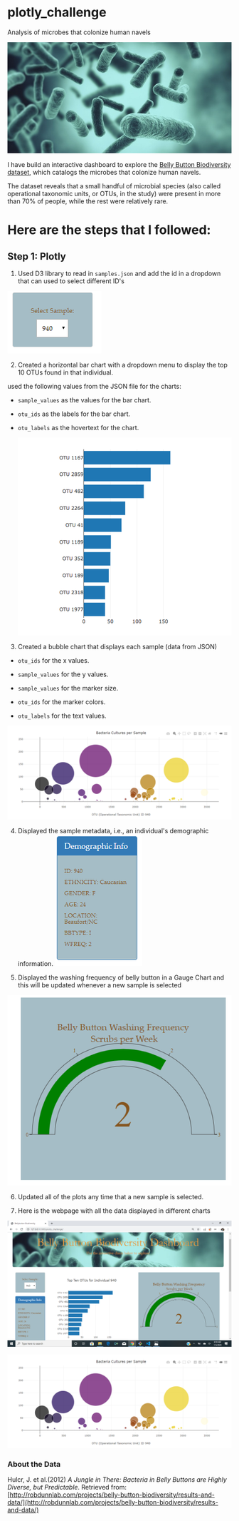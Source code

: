 # plotly_challenge
Analysis of microbes that colonize human navels

![Bacteria by filterforge.com](Images/bellybutton.png)

I have build an interactive dashboard to explore the [Belly Button Biodiversity dataset](http://robdunnlab.com/projects/belly-button-biodiversity/), which catalogs the microbes that colonize human navels.

The dataset reveals that a small handful of microbial species (also called operational taxonomic units, or OTUs, in the study) were present in more than 70% of people, while the rest were relatively rare.

# Here are the steps that I followed:

## Step 1: Plotly

1. Used D3 library to read in `samples.json` and add the id in a dropdown that can used to select different ID's

![Dropdown](Images/dropdown.png)

2. Created a horizontal bar chart with a dropdown menu to display the top 10 OTUs found in that individual.

used the following values from the JSON file for the charts:

* `sample_values` as the values for the bar chart.

* `otu_ids` as the labels for the bar chart.

* `otu_labels` as the hovertext for the chart.

  ![bar Chart](Images/hw01.png)

3. Created a bubble chart that displays each sample (data from JSON)

* `otu_ids` for the x values.

* `sample_values` for the y values.

* `sample_values` for the marker size.

* `otu_ids` for the marker colors.

* `otu_labels` for the text values.

![Bubble Chart](Images/bubble_chart.png)

4. Displayed the sample metadata, i.e., an individual's demographic information.
![Sample Metadata](Images/metadata.png)

5. Displayed the washing frequency of belly button in a Gauge Chart and this will be updated whenever a new sample is selected

![Weekly Washing Frequency Gauge](Images/gauge.png)

6. Updated all of the plots any time that a new sample is selected.

7. Here is the webpage with all the data displayed in different charts

![Belly Button - Page 1](Images/dashboard-1.png)

![Belly Button - Page 2](Images/dashboard-2.png)

### About the Data

Hulcr, J. et al.(2012) _A Jungle in There: Bacteria in Belly Buttons are Highly Diverse, but Predictable_. Retrieved from: [http://robdunnlab.com/projects/belly-button-biodiversity/results-and-data/](http://robdunnlab.com/projects/belly-button-biodiversity/results-and-data/)
